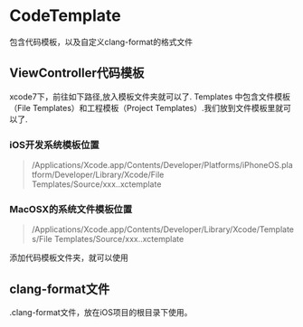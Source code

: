 # CodeTemplate
包含代码模板，以及自定义clang-format的格式文件

## ViewController代码模板

xcode7下，前往如下路径,放入模板文件夹就可以了.
Templates 中包含文件模板（File Templates）和工程模板（Project Templates）.我们放到文件模板里就可以了.

### iOS开发系统模板位置

>/Applications/Xcode.app/Contents/Developer/Platforms/iPhoneOS.platform/Developer/Library/Xcode/File Templates/Source/xxx..xctemplate

### MacOSX的系统文件模板位置

>/Applications/Xcode.app/Contents/Developer/Library/Xcode/Templates/File Templates/Source/xxx..xctemplate


添加代码模板文件夹，就可以使用

## clang-format文件

.clang-format文件，放在iOS项目的根目录下使用。
